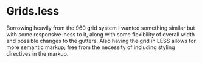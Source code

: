 # Grids.less

Borrowing heavily from the 960 grid system I wanted something similar but with some responsive-ness to it, along with some flexibility of overall width and possible changes to the gutters. Also having the grid in LESS allows for more semantic markup; free from the necessity of including styling directives in the markup.
